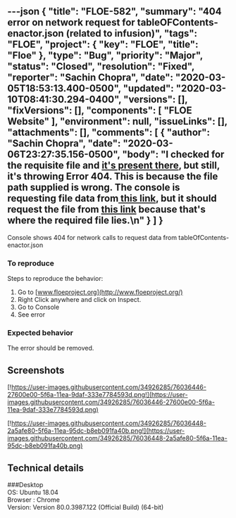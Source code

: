 ---json
{
  "title": "FLOE-582",
  "summary": "404 error on network request for tableOFContents-enactor.json (related to infusion)",
  "tags": "FLOE",
  "project": {
    "key": "FLOE",
    "title": "Floe"
  },
  "type": "Bug",
  "priority": "Major",
  "status": "Closed",
  "resolution": "Fixed",
  "reporter": "Sachin Chopra",
  "date": "2020-03-05T18:53:13.400-0500",
  "updated": "2020-03-10T08:41:30.294-0400",
  "versions": [],
  "fixVersions": [],
  "components": [
    "FLOE Website"
  ],
  "environment": null,
  "issueLinks": [],
  "attachments": [],
  "comments": [
    {
      "author": "Sachin Chopra",
      "date": "2020-03-06T23:27:35.156-0500",
      "body": "I checked for the requisite file and [it's present there](https://github.com/fluid-project/floeproject.org/blob/master/lib/infusion/src/framework/preferences/messages/tableOfContents-enactor.json), but still, it's throwing Error 404. This is because the file path supplied is wrong. The console is requesting file data from[ this link](https://floeproject.org/framework/preferences/messages/tableOfContents-enactor_en.json?_=1583553670350), but it should request the file from [this link](https://floeproject.org/lib/infusion/src/framework/preferences/messages/tableOfContents-enactor_en.json?_=1583553670350) because that's where the required file lies.\n"
    }
  ]
}
---
Console shows 404 for network calls to request data from tableOfContents-enactor.json

### To reproduce

Steps to reproduce the behavior:

1. Go to [www.floeproject.org](http://www.floeproject.org/)
2. Right Click anywhere and click on Inspect.
3. Go to Console
4. See error

### Expected behavior

The error should be removed.

## Screenshots

<!-- media: external https://user-images.githubusercontent.com/34926285/76036446-27600e00-5f6a-11ea-9daf-333e7784593d.png -->

[!https://user-images.githubusercontent.com/34926285/76036446-27600e00-5f6a-11ea-9daf-333e7784593d.png!](https://user-images.githubusercontent.com/34926285/76036446-27600e00-5f6a-11ea-9daf-333e7784593d.png)

<!-- media: external https://user-images.githubusercontent.com/34926285/76036448-2a5afe80-5f6a-11ea-95dc-b8eb091fa40b.png -->

[!https://user-images.githubusercontent.com/34926285/76036448-2a5afe80-5f6a-11ea-95dc-b8eb091fa40b.png!](https://user-images.githubusercontent.com/34926285/76036448-2a5afe80-5f6a-11ea-95dc-b8eb091fa40b.png)

## Technical details

\###Desktop\
OS: Ubuntu 18.04\
Browser : Chrome\
Version: Version 80.0.3987.122 (Official Build) (64-bit)

        